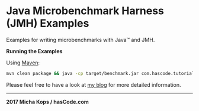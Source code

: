 # Java Microbenchmark Harness (JMH) Examples

Examples for writing microbenchmarks with Java&trade; and JMH.

**Running the Examples**

Using [Maven](http://maven.apache.org):

```bash
mvn clean package && java -cp target/benchmark.jar com.hascode.tutorial.DefaultsBenchmarkExample
```

Please feel free to have a look at [my blog](http://www.hascode.com) for more detailed information.

----    

**2017 Micha Kops / hasCode.com**